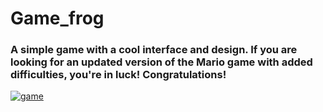 # Game_frog

### A simple game with a cool interface and design. If you are looking for an updated version of the Mario game with added difficulties, you're in luck! Congratulations!

<a href="https://gifyu.com/image/SVY2R"><img src="https://s9.gifyu.com/images/SVY2R.gif" alt="game" border="0" /></a>
